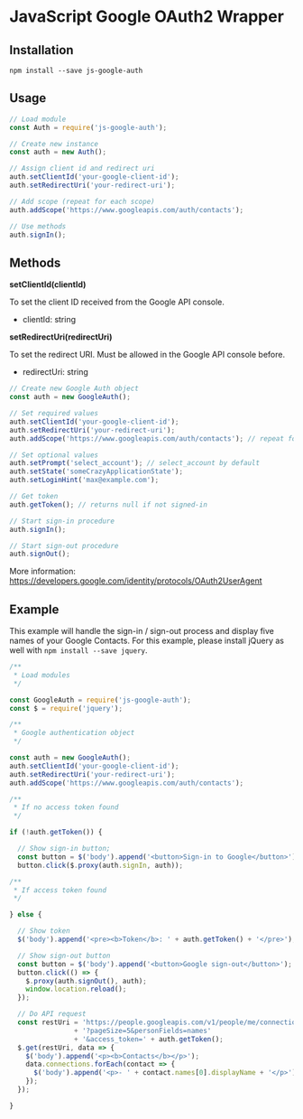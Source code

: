 # JavaScript Google OAuth2 Wrapper

## Installation

`npm install --save js-google-auth`

## Usage

```js
// Load module
const Auth = require('js-google-auth');

// Create new instance
const auth = new Auth();

// Assign client id and redirect uri
auth.setClientId('your-google-client-id');
auth.setRedirectUri('your-redirect-uri');

// Add scope (repeat for each scope)
auth.addScope('https://www.googleapis.com/auth/contacts');

// Use methods
auth.signIn();
```

## Methods

**setClientId(clientId)**

To set the client ID received from the Google API console.

* clientId: string

**setRedirectUri(redirectUri)**

To set the redirect URI. Must be allowed in the Google API console before.

* redirectUri: string



```js
// Create new Google Auth object
const auth = new GoogleAuth();

// Set required values
auth.setClientId('your-google-client-id');
auth.setRedirectUri('your-redirect-uri');
auth.addScope('https://www.googleapis.com/auth/contacts'); // repeat for each scope

// Set optional values
auth.setPrompt('select_account'); // select_account by default
auth.setState('someCrazyApplicationState');
auth.setLoginHint('max@example.com');

// Get token
auth.getToken(); // returns null if not signed-in

// Start sign-in procedure
auth.signIn();

// Start sign-out procedure
auth.signOut();
```

More information:
https://developers.google.com/identity/protocols/OAuth2UserAgent

## Example

This example will handle the sign-in / sign-out process and display five names of your Google Contacts.
For this example, please install jQuery as well with `npm install --save jquery`.

```js
/**
 * Load modules
 */

const GoogleAuth = require('js-google-auth');
const $ = require('jquery');

/**
 * Google authentication object
 */

const auth = new GoogleAuth();
auth.setClientId('your-google-client-id');
auth.setRedirectUri('your-redirect-uri');
auth.addScope('https://www.googleapis.com/auth/contacts');

/**
 * If no access token found
 */

if (!auth.getToken()) {

  // Show sign-in button;
  const button = $('body').append('<button>Sign-in to Google</button>');
  button.click($.proxy(auth.signIn, auth));

/**
 * If access token found
 */

} else {

  // Show token
  $('body').append('<pre><b>Token</b>: ' + auth.getToken() + '</pre>');

  // Show sign-out button
  const button = $('body').append('<button>Google sign-out</button>');
  button.click(() => {
    $.proxy(auth.signOut(), auth);
    window.location.reload();
  });

  // Do API request
  const restUri = 'https://people.googleapis.com/v1/people/me/connections'
                + '?pageSize=5&personFields=names'
                + '&access_token=' + auth.getToken();
  $.get(restUri, data => {
    $('body').append('<p><b>Contacts</b></p>');
    data.connections.forEach(contact => {
      $('body').append('<p>- ' + contact.names[0].displayName + '</p>');
    });
  });

}
```
